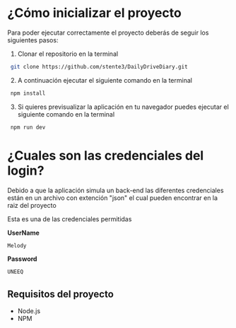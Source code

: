 # ¿Cómo inicializar el proyecto
Para poder ejecutar correctamente el proyecto deberás de seguir los siguientes pasos:
1. Clonar el repositorio en la terminal
  ```sh
   git clone https://github.com/stente3/DailyDriveDiary.git
   ```
2. A continuación ejecutar el siguiente comando en la terminal
  ```sh
   npm install
   ```
3. Si quieres previsualizar la aplicación en tu navegador puedes ejecutar el siguiente comando en la terminal
  ```sh
   npm run dev
   ```

# ¿Cuales son las credenciales del login?
Debido a que la aplicación simula un back-end las diferentes credenciales están en un archivo con extención "json" el cual pueden encontrar en la raiz del proyecto

Esta es una de las credenciales permitidas

**UserName**
```sh
Melody
```

**Password**
```sh
UNEEQ
```

## Requisitos del proyecto
* Node.js
* NPM

